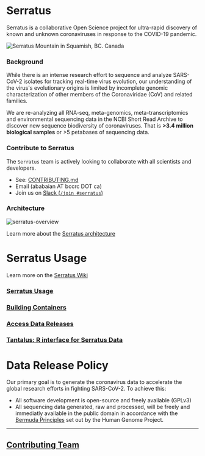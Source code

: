 # Serratus

Serratus is a collaborative Open Science project for ultra-rapid discovery of known and unknown coronaviruses in response to the COVID-19 pandemic.

![Serratus Mountain in Squamish, BC. Canada](https://github.com/ababaian/serratus/wiki/img/splash.png)

### Background
While there is an intense research effort to sequence and analyze SARS-CoV-2 isolates for tracking real-time virus evolution, our understanding of the virus's evolutionary origins is limited by incomplete genomic characterization of other members of the Coronaviridae (CoV) and related families.

We are re-analyzing all RNA-seq, meta-genomics, meta-transcriptomics and environmental sequencing data in the NCBI Short Read Archive to discover new sequence biodiversity of coronaviruses. That is **>3.4 million biological samples** or >5 petabases of sequencing data.

### Contribute to Serratus
The `Serratus` team is actively looking to collaborate with all scientists and developers.

- See: [CONTRIBUTING.md](CONTRIBUTING.md)
- Email (ababaian AT bccrc DOT ca)
- Join us on  [Slack (`/join #serratus`)](https://join.slack.com/t/hackseq-rna/shared_invite/zt-ewlzh9qf-SiNkxvvTJflcutFN0h5jIQ)

### Architecture
![serratus-overview](https://github.com/ababaian/serratus/wiki/img/serratus_overview.png)

Learn more about the [Serratus architecture](https://github.com/ababaian/serratus/wiki/Architecture-and-Pipeline)

# Serratus Usage
Learn more on the [Serratus Wiki](https://github.com/ababaian/serratus/wiki/)


### [Serratus Usage](https://github.com/ababaian/serratus/wiki/Running-Serratus)

### [Building Containers](https://github.com/ababaian/serratus/wiki/Containers)

### [Access Data Releases](https://github.com/ababaian/serratus/wiki/Access-Data-Release) 

### [Tantalus: R interface for Serratus Data](https://github.com/serratus-bio/tantalus)

# Data Release Policy
Our primary goal is to generate the coronavirus data to accelerate the global research efforts in fighting SARS-CoV-2. To achieve this:
- All software development is open-source and freely available (GPLv3)
- All sequencing data generated, raw and processed, will be freely and immediatly available in the public domain in accordance with the [Bermuda Principles](https://en.wikipedia.org/wiki/Bermuda_Principles) set out by the Human Genome Project.

---

## [Contributing Team](CONTRIBUTORS.md)
